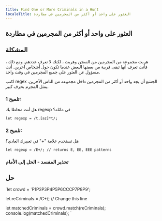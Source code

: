 ```yaml
---
title: Find One or More Criminals in a Hunt
localeTitle: العثور على واحد أو أكثر من المجرمين في مطاردة
---
```

## العثور على واحد أو أكثر من المجرمين في مطاردة

## المشكلة

هربت مجموعة من المجرمين من السجن وهربت ، لكنك لا تعرف عددهم. ومع ذلك ، فأنت تعرف أنها تبقى قريبة من بعضها البعض عندما تكون حول أشخاص آخرين. أنت مسؤول عن العثور على جميع المجرمين في وقت واحد.

اكتب regex الجشع أن يجد واحد أو أكثر من المجرمين داخل مجموعة من الناس الآخرين. يمثل المجرم بحرف كبير.

### تلميح 1:

هل أنت محاطا بك regexp في مائلة؟

 `let regexp = /t.[az]*t/; 
` 

### تلميح 2:

هل تستخدم علامة "+" في تعبيرك العادي؟

 `let regexp = /E+/; // returns E, EE, EEE patterns 
` 

### تحذير المفسد - الحل إلى الأمام

## حل

 `let crowd = 'P1P2P3P4P5P6CCCP7P8P9'; 
 
 let reCriminals = /C+/; // Change this line 
 
 let matchedCriminals = crowd.match(reCriminals); 
 console.log(matchedCriminals); 
`